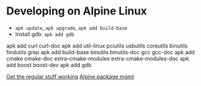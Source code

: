 # Developing on Alpine Linux
* `apk update`, `apk upgrade`, `apk add build-base`
* Install gdb: `apk add gdb`

apk add curl curl-doc
apk add util-linux pciutils usbutils coreutils binutils findutils grep
apk add build-base binutils binutils-doc gcc gcc-doc
apk add cmake cmake-doc extra-cmake-modules extra-cmake-modules-doc
apk add boost boost-dev
apk add gdb

[Get the regular stuff working](https://wiki.alpinelinux.org/wiki/How_to_get_regular_stuff_working)
[Alpine package mgmt](https://wiki.alpinelinux.org/wiki/Alpine_Linux_package_management)
